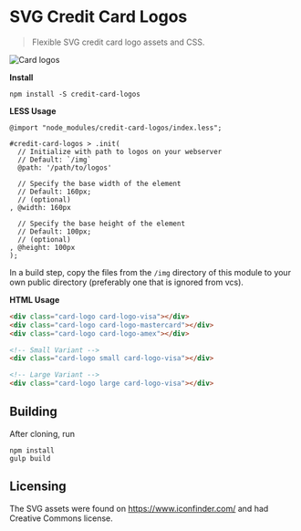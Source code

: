 # SVG Credit Card Logos

> Flexible SVG credit card logo assets and CSS.

![Card logos](http://storage.j0.hn/credit-card-logos.png)

__Install__

```
npm install -S credit-card-logos
```

__LESS Usage__

```less
@import "node_modules/credit-card-logos/index.less";

#credit-card-logos > .init(
  // Initialize with path to logos on your webserver
  // Default: `/img`
  @path: '/path/to/logos'

  // Specify the base width of the element
  // Default: 160px;
  // (optional)
, @width: 160px

  // Specify the base height of the element
  // Default: 100px;
  // (optional)
, @height: 100px
);
```

In a build step, copy the files from the `/img` directory of this module to your own public directory (preferably one that is ignored from vcs).

__HTML Usage__

```html
<div class="card-logo card-logo-visa"></div>
<div class="card-logo card-logo-mastercard"></div>
<div class="card-logo card-logo-amex"></div>

<!-- Small Variant -->
<div class="card-logo small card-logo-visa"></div>

<!-- Large Variant -->
<div class="card-logo large card-logo-visa"></div>
```

## Building

After cloning, run

```
npm install
gulp build
```

## Licensing

The SVG assets were found on https://www.iconfinder.com/ and had Creative Commons license.